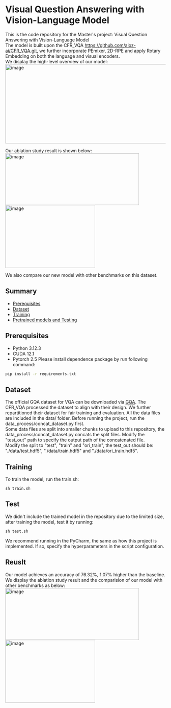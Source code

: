 # Visual Question Answering with Vision-Language Model
This is the code repository for the Master's project: Visual Question Answering with Vision-Language Model  
The model is built upon the CFR_VQA <https://github.com/aioz-ai/CFR_VQA.git>, we further incorporate PEmixer, 2D-RPE and apply Rotary Embedding on both the language and visual encoders.  
We display the high-level overview of our model:  
<img width="510" height="248" alt="image" src="https://github.com/user-attachments/assets/7ada130b-7041-4740-8e50-358776020391" />

Our ablation study result is shown below:  
<img width="420" height="162" alt="image" src="https://github.com/user-attachments/assets/fcc54253-711e-49d2-8298-5a2819a18c4c" /> <img width="282" height="197" alt="image" src="https://github.com/user-attachments/assets/00a76caa-f5bc-464b-8aef-bf6196ef9907" />


We also compare our new model with other benchmarks on this dataset.  
## Summary
- [Prerequisites](#prerequisites)
- [Dataset](#dataset)
- [Training](#training)
- [Pretrained models and Testing](#pretrained-models-and-testing)

## Prerequisites
- Python 3.12.3  
- CUDA 12.1
- Pytorch 2.5
Please install dependence package by run following command:
```bash
pip install -r requirements.txt
```
## Dataset
The official GQA dataset for VQA can be downloaded via [GQA](https://cs.stanford.edu/people/dorarad/gqa/about.html). The CFR_VQA processed the dataset to align with their design. We further repartitioned their dataset for fair training and evaluation. All the data files are included in the data/ folder. Before running the project, run the data_process/concat_dataset.py first.  
Some data files are split into smaller chunks to upload to this repository, the data_process/concat_dataset.py concats the split files.
Modify the "test_out" path to specify the output path of the concatenated file.  
Modify the split to "test", "train" and "ori_train", the test_out should be: "./data/test.hdf5", "./data/train.hdf5" and "./data/ori_train.hdf5".  
## Training  
To train the model, run the train.sh:  
```
sh train.sh
```
## Test
We didn't include the trained model in the repository due to the limited size, after training the model, test it by running:  
```
sh test.sh
```
We recommend running in the PyCharm, the same as how this project is implemented. If so, specify the hyperparameters in the script configuration.  
## Reuslt
Our model achieves an accuracy of 76.32%, 1.07% higher than the baseline. We display the ablation study result and the comparision of our model with other benchmarks as below:  
<img width="420" height="162" alt="image" src="https://github.com/user-attachments/assets/fcc54253-711e-49d2-8298-5a2819a18c4c" /> <img width="282" height="197" alt="image" src="https://github.com/user-attachments/assets/00a76caa-f5bc-464b-8aef-bf6196ef9907" />
